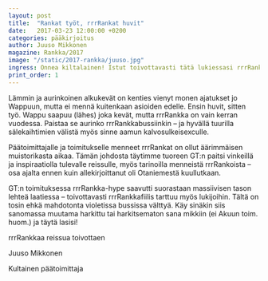 ```yaml
---
layout: post
title:  "Rankat työt, rrrRankat huvit"
date:   2017-03-23 12:00:00 +0200
categories: pääkirjoitus
author: Juuso Mikkonen
magazine: Rankka/2017
image: "/static/2017-rankka/juuso.jpg"
ingress: Onnea kiltalainen! Istut toivottavasti tätä lukiessasi rrrRankkabussissa matkalla kohti suuria seikkailuja. Itse istun ainakin, ellen ole parhaillaan kaatamassa alkoholitonta kotiviiniä nautittavaksi.
print_order: 1
---
```


Lämmin ja aurinkoinen alkukevät on kenties vienyt monen ajatukset jo Wappuun, mutta ei mennä kuitenkaan asioiden edelle. Ensin huvit, sitten työ. Wappu saapuu (lähes) joka kevät, mutta rrrRankka on vain kerran vuodessa. Paistaa se aurinko rrrRankkabussiinkin – ja hyvällä tuurilla sälekaihtimien välistä myös sinne aamun kalvosulkeisexculle.

Päätoimittajalle ja toimitukselle menneet rrrRankat on ollut äärimmäisen muistorikasta aikaa. Tämän johdosta täytimme tuoreen GT:n paitsi vinkeillä ja inspiraatiolla tulevalle reissulle, myös tarinoilla menneistä rrrRankoista – osa ajalta ennen kuin allekirjoittanut oli Otaniemestä kuullutkaan.

GT:n toimituksessa rrrRankka-hype saavutti suorastaan massiivisen tason lehteä laatiessa – toivottavasti rrrRankkafiilis tarttuu myös lukijoihin. Tältä on tosin ehkä mahdotonta violetissa bussissa välttyä. Käy sinäkin siis sanomassa muutama harkittu tai harkitsematon sana mikkiin (ei Akuun toim. huom.) ja täytä lasisi!

rrrRankkaa reissua toivottaen

Juuso Mikkonen

Kultainen päätoimittaja

